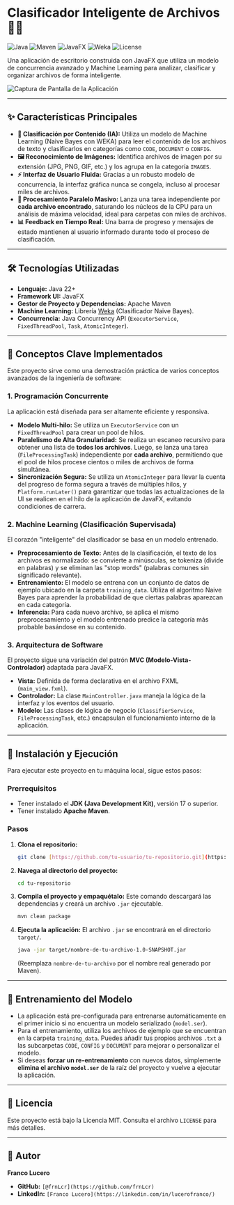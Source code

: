 # Clasificador Inteligente de Archivos 📂🤖

![Java](https://img.shields.io/badge/Java-22-blue?logo=java&logoColor=white)
![Maven](https://img.shields.io/badge/Maven-4.0.0-red?logo=apachemaven&logoColor=white)
![JavaFX](https://img.shields.io/badge/JavaFX-22-orange?logo=openjfx&logoColor=white)
![Weka](https://img.shields.io/badge/Weka-3.8.6-blue.svg)
![License](https://img.shields.io/badge/License-MIT-green)

Una aplicación de escritorio construida con JavaFX que utiliza un modelo de concurrencia avanzado y Machine Learning para analizar, clasificar y organizar archivos de forma inteligente.

![Captura de Pantalla de la Aplicación](https://i.imgur.com/s67MDFj.png)

---

## ✨ Características Principales

* **🧠 Clasificación por Contenido (IA):** Utiliza un modelo de Machine Learning (Naive Bayes con WEKA) para leer el contenido de los archivos de texto y clasificarlos en categorías como `CODE`, `DOCUMENT` o `CONFIG`.
* **🖼️ Reconocimiento de Imágenes:** Identifica archivos de imagen por su extensión (JPG, PNG, GIF, etc.) y los agrupa en la categoría `IMAGES`.
* **⚡ Interfaz de Usuario Fluida:** Gracias a un robusto modelo de concurrencia, la interfaz gráfica nunca se congela, incluso al procesar miles de archivos.
* **🚀 Procesamiento Paralelo Masivo:** Lanza una tarea independiente por **cada archivo encontrado**, saturando los núcleos de la CPU para un análisis de máxima velocidad, ideal para carpetas con miles de archivos.
* **📊 Feedback en Tiempo Real:** Una barra de progreso y mensajes de estado mantienen al usuario informado durante todo el proceso de clasificación.

---

## 🛠️ Tecnologías Utilizadas

* **Lenguaje:** Java 22+
* **Framework UI:** JavaFX
* **Gestor de Proyecto y Dependencias:** Apache Maven
* **Machine Learning:** Librería [Weka](https://www.cs.waikato.ac.nz/ml/weka/) (Clasificador Naive Bayes).
* **Concurrencia:** Java Concurrency API (`ExecutorService`, `FixedThreadPool`, `Task`, `AtomicInteger`).

---

## 🧠 Conceptos Clave Implementados

Este proyecto sirve como una demostración práctica de varios conceptos avanzados de la ingeniería de software:

### 1. Programación Concurrente
La aplicación está diseñada para ser altamente eficiente y responsiva.
* **Modelo Multi-hilo:** Se utiliza un `ExecutorService` con un `FixedThreadPool` para crear un pool de hilos.
* **Paralelismo de Alta Granularidad:** Se realiza un escaneo recursivo para obtener una lista de **todos los archivos**. Luego, se lanza una tarea (`FileProcessingTask`) independiente por **cada archivo**, permitiendo que el pool de hilos procese cientos o miles de archivos de forma simultánea.
* **Sincronización Segura:** Se utiliza un `AtomicInteger` para llevar la cuenta del progreso de forma segura a través de múltiples hilos, y `Platform.runLater()` para garantizar que todas las actualizaciones de la UI se realicen en el hilo de la aplicación de JavaFX, evitando condiciones de carrera.

### 2. Machine Learning (Clasificación Supervisada)
El corazón "inteligente" del clasificador se basa en un modelo entrenado.
* **Preprocesamiento de Texto:** Antes de la clasificación, el texto de los archivos es normalizado: se convierte a minúsculas, se tokeniza (divide en palabras) y se eliminan las "stop words" (palabras comunes sin significado relevante).
* **Entrenamiento:** El modelo se entrena con un conjunto de datos de ejemplo ubicado en la carpeta `training_data`. Utiliza el algoritmo Naive Bayes para aprender la probabilidad de que ciertas palabras aparezcan en cada categoría.
* **Inferencia:** Para cada nuevo archivo, se aplica el mismo preprocesamiento y el modelo entrenado predice la categoría más probable basándose en su contenido.

### 3. Arquitectura de Software
El proyecto sigue una variación del patrón **MVC (Modelo-Vista-Controlador)** adaptada para JavaFX.
* **Vista:** Definida de forma declarativa en el archivo FXML (`main_view.fxml`).
* **Controlador:** La clase `MainController.java` maneja la lógica de la interfaz y los eventos del usuario.
* **Modelo:** Las clases de lógica de negocio (`ClassifierService`, `FileProcessingTask`, etc.) encapsulan el funcionamiento interno de la aplicación.

---

## 🚀 Instalación y Ejecución

Para ejecutar este proyecto en tu máquina local, sigue estos pasos:

### Prerrequisitos
* Tener instalado el **JDK (Java Development Kit)**, versión 17 o superior.
* Tener instalado **Apache Maven**.

### Pasos
1.  **Clona el repositorio:**
    ```bash
    git clone [https://github.com/tu-usuario/tu-repositorio.git](https://github.com/tu-usuario/tu-repositorio.git)
    ```
2.  **Navega al directorio del proyecto:**
    ```bash
    cd tu-repositorio
    ```
3.  **Compila el proyecto y empaquétalo:**
    Este comando descargará las dependencias y creará un archivo `.jar` ejecutable.
    ```bash
    mvn clean package
    ```
4.  **Ejecuta la aplicación:**
    El archivo `.jar` se encontrará en el directorio `target/`.
    ```bash
    java -jar target/nombre-de-tu-archivo-1.0-SNAPSHOT.jar
    ```
    (Reemplaza `nombre-de-tu-archivo` por el nombre real generado por Maven).

---

## 🤖 Entrenamiento del Modelo

* La aplicación está pre-configurada para entrenarse automáticamente en el primer inicio si no encuentra un modelo serializado (`model.ser`).
* Para el entrenamiento, utiliza los archivos de ejemplo que se encuentran en la carpeta `training_data`. Puedes añadir tus propios archivos `.txt` a las subcarpetas `CODE`, `CONFIG` y `DOCUMENT` para mejorar o personalizar el modelo.
* Si deseas **forzar un re-entrenamiento** con nuevos datos, simplemente **elimina el archivo `model.ser`** de la raíz del proyecto y vuelve a ejecutar la aplicación.

---

## 📄 Licencia

Este proyecto está bajo la Licencia MIT. Consulta el archivo `LICENSE` para más detalles.

---

## 👤 Autor

**Franco Lucero**

* **GitHub:** `[@frnLcr](https://github.com/frnLcr)`
* **LinkedIn:** `[Franco Lucero](https://linkedin.com/in/lucerofranco/)`
